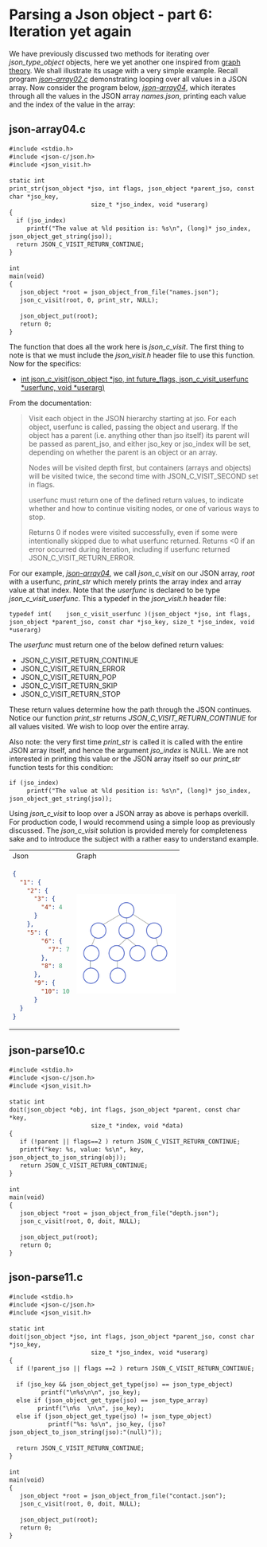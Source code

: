 # Parsing a Json object - part 6: Iteration yet again

We have previously discussed two methods for iterating over _*json_type_object*_ objects, here we yet another one inspired from [graph theory](https://en.wikipedia.org/wiki/Graph_theory). We shall illustrate its usage with a very simple example. Recall program [_*json-array02.c*_](https://github.com/rbtylee/tutorial-jsonc/blob/master/src/json-array02.c) demonstrating looping over all values in a JSON array. Now consider the program below, [_*json-array04*_](https://github.com/rbtylee/tutorial-jsonc/blob/master/src/json-array04.c), which iterates through all the values in the JSON array _*names.json*_, printing each value and the index of the value in the array:

## json-array04.c

```
#include <stdio.h>
#include <json-c/json.h>
#include <json_visit.h>

static int 
print_str(json_object *jso, int flags, json_object *parent_jso, const char *jso_key,
                       size_t *jso_index, void *userarg)
{
  if (jso_index)
     printf("The value at %ld position is: %s\n", (long)* jso_index, json_object_get_string(jso));
  return JSON_C_VISIT_RETURN_CONTINUE;
}

int 
main(void)
{
   json_object *root = json_object_from_file("names.json");
   json_c_visit(root, 0, print_str, NULL);

   json_object_put(root);
   return 0;
}
```

The function that does all the work here is _*json_c_visit*_. The first thing to note is that we must include the _*json_visit.h*_ header file to use this function. Now for the specifics:

- [int json_c_visit(json_object *jso, int future_flags, json_c_visit_userfunc *userfunc, void *userarg)](https://json-c.github.io/json-c/json-c-0.14/doc/html/json__visit_8h.html)

From the documentation:

> Visit each object in the JSON hierarchy starting at jso. For each object, userfunc is called, passing the object and userarg. If the object has a parent (i.e. anything other than jso itself) its parent will be passed as parent_jso, and either jso_key or jso_index will be set, depending on whether the parent is an object or an array.
> 
> Nodes will be visited depth first, but containers (arrays and objects) will be visited twice, the second time with JSON_C_VISIT_SECOND set in flags.
> 
> userfunc must return one of the defined return values, to indicate whether and how to continue visiting nodes, or one of various ways to stop.
> 
> Returns 0 if nodes were visited successfully, even if some were intentionally skipped due to what userfunc returned. Returns <0 if an error occurred during iteration, including if userfunc returned JSON_C_VISIT_RETURN_ERROR.

For our example, [_*json-array04*_](https://github.com/rbtylee/tutorial-jsonc/blob/master/src/json-array04.c), we call _*json_c_visit*_ on our JSON array, _*root*_ with a userfunc, _*print_str*_ which merely prints the array index and array value at that index. Note that the _*userfunc*_ is declared to be type _*json_c_visit_userfunc*_. This a typedef in the _*json_visit.h*_ header file:

```
typedef int( 	json_c_visit_userfunc )(json_object *jso, int flags, json_object *parent_jso, const char *jso_key, size_t *jso_index, void *userarg)
```

The _*userfunc*_ must return one of the below defined return values:

- JSON_C_VISIT_RETURN_CONTINUE
- JSON_C_VISIT_RETURN_ERROR
- JSON_C_VISIT_RETURN_POP
- JSON_C_VISIT_RETURN_SKIP
- JSON_C_VISIT_RETURN_STOP

These return values determine how the path through the JSON continues. Notice our function _*print_str*_ returns _*JSON_C_VISIT_RETURN_CONTINUE*_ for all values visited. We wish to loop over the entire array.

Also note: the very first time _*print_str*_ is called it is called with the entire JSON array itself, and hence the argument _*jso_index*_ is NULL. We are not interested in printing this value or the JSON array itself so our _*print_str*_ function tests for this condition:

```
if (jso_index)
     printf("The value at %ld position is: %s\n", (long)* jso_index, json_object_get_string(jso));
```

Using  _*json_c_visit*_ to loop over a JSON array as above is perhaps overkill. For production code, I would recommend using a simple loop as previously discussed. The _*json_c_visit*_ solution is provided merely for completeness sake and to introduce the subject with a rather easy to understand example.
<table>
<tr>
<td> Json </td> <td>Graph </td>
</tr>
<tr>
<td>

```json
{
  "1": {
    "2": {
      "3": {
        "4": 4
      }
    },     
    "5": {
        "6": {
          "7": 7
        },
        "8": 8
      },
      "9": {
        "10": 10
      }
  }
}
```

</td>
<td> <img src="https://github.com/rbtylee/tutorial-jsonc/blob/master/Images/Depth-First-Search.gif" width=200 height=200> </td>
</tr>
</table>

## json-parse10.c

```
#include <stdio.h>
#include <json-c/json.h>
#include <json_visit.h>

static int 
doit(json_object *obj, int flags, json_object *parent, const char *key,
                       size_t *index, void *data)
{
   if (!parent || flags==2 ) return JSON_C_VISIT_RETURN_CONTINUE;
   printf("key: %s, value: %s\n", key, json_object_to_json_string(obj));
   return JSON_C_VISIT_RETURN_CONTINUE;
}

int 
main(void)
{
   json_object *root = json_object_from_file("depth.json");
   json_c_visit(root, 0, doit, NULL);

   json_object_put(root);
   return 0;
}

```

## json-parse11.c

```
#include <stdio.h>
#include <json-c/json.h>
#include <json_visit.h>

static int 
doit(json_object *jso, int flags, json_object *parent_jso, const char *jso_key,
                       size_t *jso_index, void *userarg)
{
  if (!parent_jso || flags ==2 ) return JSON_C_VISIT_RETURN_CONTINUE;
  
  if (jso_key && json_object_get_type(jso) == json_type_object)
         printf("\n%s\n\n", jso_key);
  else if (json_object_get_type(jso) == json_type_array)
        printf("\n%s  \n\n", jso_key);
  else if (json_object_get_type(jso) != json_type_object)
           printf("%s: %s\n", jso_key, (jso?  json_object_to_json_string(jso):"(null)"));
     
  return JSON_C_VISIT_RETURN_CONTINUE;
}

int 
main(void)
{
   json_object *root = json_object_from_file("contact.json");
   json_c_visit(root, 0, doit, NULL);

   json_object_put(root);
   return 0;
}
```
